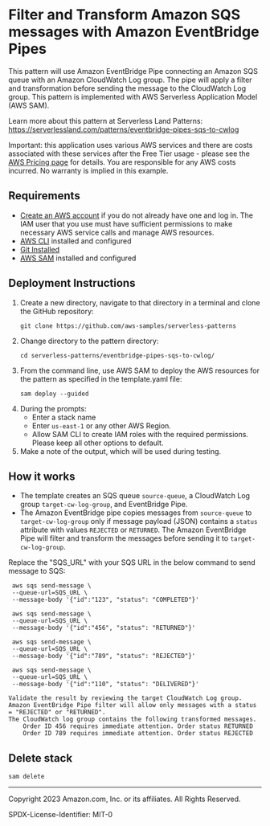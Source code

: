 # Filter and Transform Amazon SQS messages with Amazon EventBridge Pipes 

This pattern will use Amazon EventBridge Pipe connecting an Amazon SQS queue with an Amazon CloudWatch Log group. The pipe will apply a filter and transformation before sending the message to the CloudWatch Log group.
This pattern is implemented with AWS Serverless Application Model (AWS SAM).

Learn more about this pattern at Serverless Land Patterns: https://serverlessland.com/patterns/eventbridge-pipes-sqs-to-cwlog

Important: this application uses various AWS services and there are costs associated with these services after the Free Tier usage - please see the [AWS Pricing page](https://aws.amazon.com/pricing/) for details. You are responsible for any AWS costs incurred. No warranty is implied in this example.

## Requirements

- [Create an AWS account](https://portal.aws.amazon.com/gp/aws/developer/registration/index.html) if you do not already have one and log in. The IAM user that you use must have sufficient permissions to make necessary AWS service calls and manage AWS resources.
- [AWS CLI](https://docs.aws.amazon.com/cli/latest/userguide/install-cliv2.html) installed and configured
- [Git Installed](https://git-scm.com/book/en/v2/Getting-Started-Installing-Git)
- [AWS SAM](https://docs.aws.amazon.com/cdk/latest/guide/cli.html) installed and configured

## Deployment Instructions

1. Create a new directory, navigate to that directory in a terminal and clone the GitHub repository:
   ```
   git clone https://github.com/aws-samples/serverless-patterns
   ```
2. Change directory to the pattern directory:
   ```
   cd serverless-patterns/eventbridge-pipes-sqs-to-cwlog/
   ```
3. From the command line, use AWS SAM to deploy the AWS resources for the pattern as specified in the template.yaml file:
    ```
    sam deploy --guided
    ```
4. During the prompts:
    * Enter a stack name
    * Enter `us-east-1` or any other AWS Region. 
    * Allow SAM CLI to create IAM roles with the required permissions. Please keep all other options to default.
5. Make a note of the output, which will be used during testing.

## How it works

* The template creates an SQS queue `source-queue`, a CloudWatch Log group `target-cw-log-group`, and EventBridge Pipe.
* The Amazon EventBridge pipe copies messages from `source-queue` to `target-cw-log-group` only if message payload (JSON) contains a `status` attribute with values `REJECTED` or `RETURNED`. The Amazon EventBridge Pipe will filter and transform the messages before sending it to `target-cw-log-group`.

Replace the "SQS_URL" with your SQS URL in the below command to send message to SQS:

```
 aws sqs send-message \
 --queue-url=SQS_URL \
 --message-body '{"id":"123", "status": "COMPLETED"}'

 aws sqs send-message \
 --queue-url=SQS_URL \
 --message-body '{"id":"456", "status": "RETURNED"}'

 aws sqs send-message \
 --queue-url=SQS_URL \
 --message-body '{"id":"789", "status": "REJECTED"}'

 aws sqs send-message \
 --queue-url=SQS_URL \
 --message-body '{"id":"110", "status": "DELIVERED"}'

Validate the result by reviewing the target CloudWatch Log group.
Amazon EventBridge Pipe filter will allow only messages with a status = "REJECTED" or "RETURNED".
The CloudWatch log group contains the following transformed messages. 
    Order ID 456 requires immediate attention. Order status RETURNED
    Order ID 789 requires immediate attention. Order status REJECTED
```

## Delete stack

```
sam delete
```

---

Copyright 2023 Amazon.com, Inc. or its affiliates. All Rights Reserved.

SPDX-License-Identifier: MIT-0
